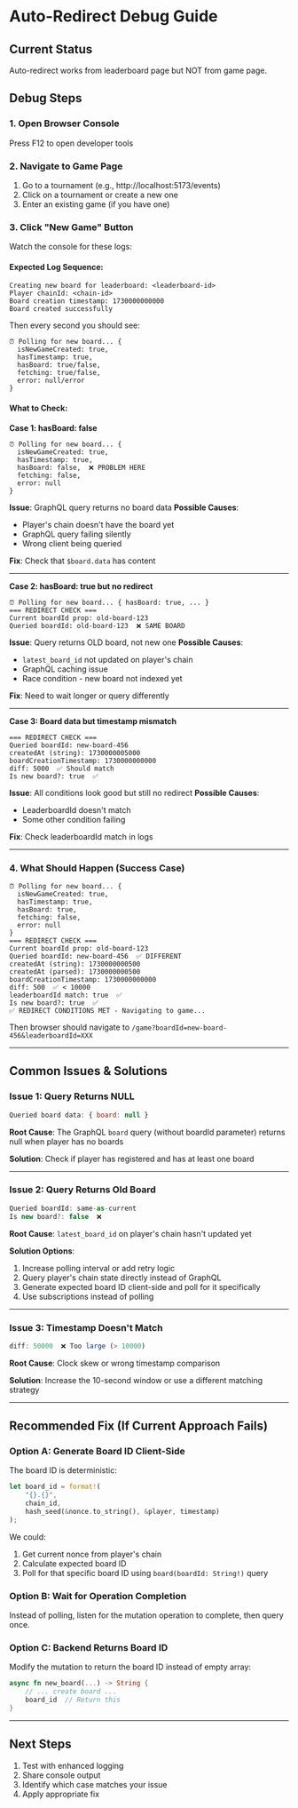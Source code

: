 # Auto-Redirect Debug Guide

## Current Status
Auto-redirect works from leaderboard page but NOT from game page.

## Debug Steps

### 1. Open Browser Console
Press F12 to open developer tools

### 2. Navigate to Game Page
1. Go to a tournament (e.g., http://localhost:5173/events)
2. Click on a tournament or create a new one
3. Enter an existing game (if you have one)

### 3. Click "New Game" Button
Watch the console for these logs:

#### Expected Log Sequence:

```
Creating new board for leaderboard: <leaderboard-id>
Player chainId: <chain-id>
Board creation timestamp: 1730000000000
Board created successfully
```

Then every second you should see:
```
⏰ Polling for new board... {
  isNewGameCreated: true,
  hasTimestamp: true,
  hasBoard: true/false,
  fetching: true/false,
  error: null/error
}
```

#### What to Check:

**Case 1: hasBoard: false**
```
⏰ Polling for new board... {
  isNewGameCreated: true,
  hasTimestamp: true,
  hasBoard: false,  ❌ PROBLEM HERE
  fetching: false,
  error: null
}
```
**Issue**: GraphQL query returns no board data
**Possible Causes**:
- Player's chain doesn't have the board yet
- GraphQL query failing silently
- Wrong client being queried

**Fix**: Check that `$board.data` has content

---

**Case 2: hasBoard: true but no redirect**
```
⏰ Polling for new board... { hasBoard: true, ... }
=== REDIRECT CHECK ===
Current boardId prop: old-board-123
Queried boardId: old-board-123  ❌ SAME BOARD
```
**Issue**: Query returns OLD board, not new one
**Possible Causes**:
- `latest_board_id` not updated on player's chain
- GraphQL caching issue
- Race condition - new board not indexed yet

**Fix**: Need to wait longer or query differently

---

**Case 3: Board data but timestamp mismatch**
```
=== REDIRECT CHECK ===
Queried boardId: new-board-456
createdAt (string): 1730000005000
boardCreationTimestamp: 1730000000000
diff: 5000  ✅ Should match
Is new board?: true  ✅
```
**Issue**: All conditions look good but still no redirect
**Possible Causes**:
- LeaderboardId doesn't match
- Some other condition failing

**Fix**: Check leaderboardId match in logs

---

### 4. What Should Happen (Success Case)

```
⏰ Polling for new board... {
  isNewGameCreated: true,
  hasTimestamp: true,
  hasBoard: true,
  fetching: false,
  error: null
}
=== REDIRECT CHECK ===
Current boardId prop: old-board-123
Queried boardId: new-board-456  ✅ DIFFERENT
createdAt (string): 1730000000500
createdAt (parsed): 1730000000500
boardCreationTimestamp: 1730000000000
diff: 500  ✅ < 10000
leaderboardId match: true  ✅
Is new board?: true  ✅
✅ REDIRECT CONDITIONS MET - Navigating to game...
```

Then browser should navigate to `/game?boardId=new-board-456&leaderboardId=XXX`

---

## Common Issues & Solutions

### Issue 1: Query Returns NULL
```javascript
Queried board data: { board: null }
```

**Root Cause**: The GraphQL `board` query (without boardId parameter) returns null when player has no boards

**Solution**: Check if player has registered and has at least one board

---

### Issue 2: Query Returns Old Board
```javascript
Queried boardId: same-as-current
Is new board?: false  ❌
```

**Root Cause**: `latest_board_id` on player's chain hasn't updated yet

**Solution Options**:
1. Increase polling interval or add retry logic
2. Query player's chain state directly instead of GraphQL
3. Generate expected board ID client-side and poll for it specifically
4. Use subscriptions instead of polling

---

### Issue 3: Timestamp Doesn't Match
```javascript
diff: 50000  ❌ Too large (> 10000)
```

**Root Cause**: Clock skew or wrong timestamp comparison

**Solution**: Increase the 10-second window or use a different matching strategy

---

## Recommended Fix (If Current Approach Fails)

### Option A: Generate Board ID Client-Side
The board ID is deterministic:
```rust
let board_id = format!(
    "{}.{}",
    chain_id,
    hash_seed(&nonce.to_string(), &player, timestamp)
);
```

We could:
1. Get current nonce from player's chain
2. Calculate expected board ID
3. Poll for that specific board ID using `board(boardId: String!)` query

### Option B: Wait for Operation Completion
Instead of polling, listen for the mutation operation to complete, then query once.

### Option C: Backend Returns Board ID
Modify the mutation to return the board ID instead of empty array:
```rust
async fn new_board(...) -> String {
    // ... create board ...
    board_id  // Return this
}
```

---

## Next Steps

1. Test with enhanced logging
2. Share console output
3. Identify which case matches your issue
4. Apply appropriate fix
